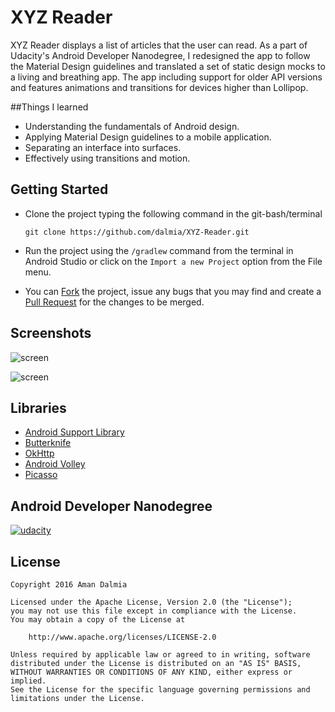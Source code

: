 # XYZ Reader
XYZ Reader displays a list of articles that the user can read. 
As a part of Udacity's Android Developer Nanodegree, I redesigned the app to follow the Material Design 
guidelines and translated a set of static design mocks to a living and breathing app. The app including 
support for older API versions and features animations and transitions for devices higher than Lollipop.


##Things I learned

* Understanding the fundamentals of Android design.
* Applying Material Design guidelines to a mobile application.
* Separating an interface into surfaces.
* Effectively using transitions and motion.

## Getting Started

* Clone the project typing the following command in the git-bash/terminal
    ```
    git clone https://github.com/dalmia/XYZ-Reader.git
    ```

* Run the project using the `/gradlew` command from the terminal in Android Studio or click on the `Import a new Project` option from the File menu.

* You can [Fork](https://help.github.com/articles/fork-a-repo/) the project, issue any bugs that you may find and create a [Pull Request](https://help.github.com/articles/creating-a-pull-request/) for the changes to be merged.

## Screenshots

![screen](../master/screens/1.png)

![screen](../master/screens/2.png)

## Libraries

* [Android Support Library](https://developer.android.com/topic/libraries/support-library/index.html)
* [Butterknife](http://jakewharton.github.io/butterknife/)
* [OkHttp](http://square.github.io/okhttp/)
* [Android Volley](https://github.com/mcxiaoke/android-volley)
* [Picasso](http://square.github.io/picasso/)

## Android Developer Nanodegree
[![udacity][1]][2]

[1]: ../master/screens/nanodegree.png
[2]: https://www.udacity.com/course/android-developer-nanodegree--nd801

## License

    Copyright 2016 Aman Dalmia

    Licensed under the Apache License, Version 2.0 (the "License");
    you may not use this file except in compliance with the License.
    You may obtain a copy of the License at

        http://www.apache.org/licenses/LICENSE-2.0

    Unless required by applicable law or agreed to in writing, software
    distributed under the License is distributed on an "AS IS" BASIS,
    WITHOUT WARRANTIES OR CONDITIONS OF ANY KIND, either express or implied.
    See the License for the specific language governing permissions and
    limitations under the License.
